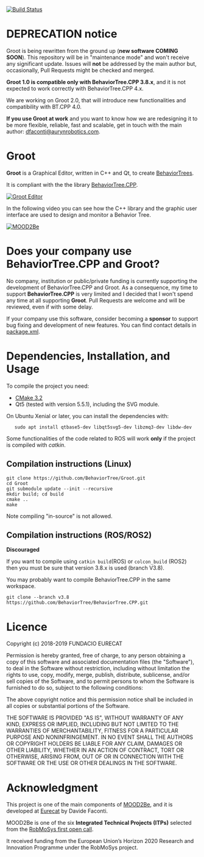 [![Build Status](https://travis-ci.org/BehaviorTree/Groot.svg?branch=master)](https://travis-ci.org/BehaviorTree/Groot)

# DEPRECATION notice

Groot is being rewritten from the ground up (**new software COMING SOON**). 
This repository will be in "maintenance mode" and won't receive any significant update. 
Issues will **not** be addressed by the main author but, occasionally, Pull Requests might be checked and merged.

**Groot 1.0 is compatible only with BehaviorTree.CPP 3.8.x**, and it is not expected to 
work correctly with BehaviorTree.CPP 4.x.

We are working on Groot 2.0, that will introduce new functionalities and compatibility with BT.CPP 4.0.

**If you use Groot at work** and you want to know how we are redesigning it to be more flexible, 
reliable, fast and scalable, get in touch with the main author: dfaconti@aurynrobotics.com.

# Groot 

**Groot** is a Graphical Editor, written in C++ and Qt, to create [BehaviorTrees](https://en.wikipedia.org/wiki/Behavior_tree).

It is compliant with the the library [BehaviorTree.CPP](https://github.com/BehaviorTree/BehaviorTree.CPP).

[![Groot Editor](groot-screenshot.png)](https://vimeo.com/275066768)


In the following video you can see how the C++ library and
the graphic user interface are used to design and monitor a Behavior Tree.

[![MOOD2Be](video_MOOD2Be.png)](https://vimeo.com/304651183)


# Does your company use BehaviorTree.CPP and Groot?

No company, institution or public/private funding is currently supporting the development of BehaviorTree.CPP and Groot. As a consequence, my time to support **BehaviorTree.CPP** is very limited and I decided that I won't spend any time at all supporting **Groot**.
Pull Requests are welcome and will be reviewed, even if with some delay.

If your company use this software, consider becoming a **sponsor** to support bug fixing and development of new features. You can find contact details in [package.xml](package.xml).

# Dependencies, Installation, and Usage

To compile the project you need:

- [CMake 3.2](https://cmake.org/download)
- Qt5 (tested with version 5.5.1), including the SVG module.

On Ubuntu Xenial or later, you can install the dependencies with:

       sudo apt install qtbase5-dev libqt5svg5-dev libzmq3-dev libdw-dev
      
Some functionalities of the code related to ROS will work __only__ if the
project is compiled with _catkin_.

## Compilation instructions (Linux)

```
git clone https://github.com/BehaviorTree/Groot.git
cd Groot
git submodule update --init --recursive
mkdir build; cd build
cmake ..
make
```
       
 Note compiling "in-source" is not allowed.   
 
 ## Compilation instructions (ROS/ROS2)

**Discouraged**

If you want to compile using `catkin build`(ROS) or `colcon_build` (ROS2)
then you must be sure that version 3.8.x is used (branch V3.8).

You may probably want to compile BehaviorTree.CPP in the same workspace.

```
git clone --branch v3.8 https://github.com/BehaviorTree/BehaviorTree.CPP.git
```

# Licence       

Copyright (c) 2018-2019 FUNDACIO EURECAT 

Permission is hereby granted, free of charge, to any person obtaining a 
copy of this software and associated documentation files (the "Software"), 
to deal in the Software without restriction, including without limitation 
the rights to use, copy, modify, merge, publish, distribute, sublicense, 
and/or sell copies of the Software, and to permit persons to whom the 
Software is furnished to do so, subject to the following conditions:

The above copyright notice and this permission notice shall be included 
in all copies or substantial portions of the Software.

THE SOFTWARE IS PROVIDED "AS IS", WITHOUT WARRANTY OF ANY KIND, EXPRESS 
OR IMPLIED, INCLUDING BUT NOT LIMITED TO THE WARRANTIES OF MERCHANTABILITY, 
FITNESS FOR A PARTICULAR PURPOSE AND NONINFRINGEMENT. IN NO EVENT SHALL 
THE AUTHORS OR COPYRIGHT HOLDERS BE LIABLE FOR ANY CLAIM, DAMAGES OR OTHER 
LIABILITY, WHETHER IN AN ACTION OF CONTRACT, TORT OR OTHERWISE, ARISING 
FROM, OUT OF OR IN CONNECTION WITH THE SOFTWARE OR THE USE OR OTHER 
DEALINGS IN THE SOFTWARE.

  
# Acknowledgment

This project is one of the main components of [MOOD2Be](https://eurecat.org/es/portfolio-items/mood2be/),
and it is developed at [Eurecat](https://eurecat.org) by Davide Faconti.

MOOD2Be is one of the six **Integrated Technical Projects (ITPs)** selected from the [RobMoSys first open call](https://robmosys.eu/itp/). 

It received funding from the European Union’s Horizon 2020 Research and Innovation Programme
under the RobMoSys project.

